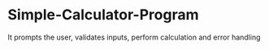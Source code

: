 # Simple-Calculator-Program
It prompts the user, validates inputs, perform calculation and error handling
